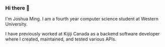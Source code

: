 ### Hi there 👋

I'm Joshua Ming. I am a fourth year computer science student at Western University. 

I have previously worked at Kijiji Canada as a backend software developer where I created, maintained, and tested various APIs.
<!--
**joshming/joshming** is a ✨ _special_ ✨ repository because its `README.md` (this file) appears on your GitHub profile.

Here are some ideas to get you started:

- 🔭 I’m currently working on ...
- 🌱 I’m currently learning ...
- 👯 I’m looking to collaborate on ...
- 🤔 I’m looking for help with ...
- 💬 Ask me about ...
- 📫 How to reach me: ...
- 😄 Pronouns: ...
- ⚡ Fun fact: ...
-->
